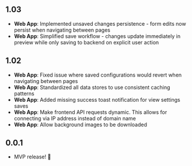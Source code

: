 
## 1.03

- **Web App**: Implemented unsaved changes persistence - form edits now persist when navigating between pages
- **Web App**: Simplified save workflow - changes update immediately in preview while only saving to backend on explicit user action

## 1.02

- **Web App**: Fixed issue where saved configurations would revert when navigating between pages
- **Web App**: Standardized all data stores to use consistent caching patterns
- **Web App**: Added missing success toast notification for view settings saves
- **Web App**: Make frontend API requests dynamic. This allows for connecting via IP address instead of domain name
- **Web App**: Allow background images to be downloaded

## 0.0.1

- MVP release! 🎉

